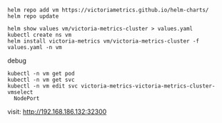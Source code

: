 ```shell

helm repo add vm https://victoriametrics.github.io/helm-charts/
helm repo update

helm show values vm/victoria-metrics-cluster > values.yaml
kubectl create ns vm
helm install victoria-metrics vm/victoria-metrics-cluster -f values.yaml -n vm
```

debug
```shell
kubectl -n vm get pod
kubectl -n vm get svc
kubectl -n vm edit svc victoria-metrics-victoria-metrics-cluster-vmselect
  NodePort
```

visit:
http://192.168.186.132:32300